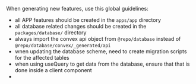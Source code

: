 When generating new features, use this global guidelines:
- all APP features should be created in the `apps/app` directory
- all database related changes should be created in the `packages/database/` directory
- always import the convex api object from `@repo/database` instead of `@repo/database/convex/_generated/api`
- wnen updating the database scheme, need to create migration scripts for the affected tables
- when using useQuery to get data from the database, ensure that that is done inside a client component
- 